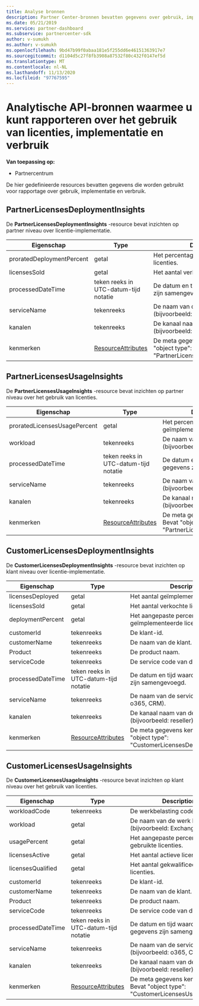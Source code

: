 ```yaml
---
title: Analyse bronnen
description: Partner Center-bronnen bevatten gegevens over gebruik, implementatie en verbruik. Bevat inzichten over de implementatie en het gebruik van licenties door partners en klanten.
ms.date: 05/21/2019
ms.service: partner-dashboard
ms.subservice: partnercenter-sdk
author: v-sumukh
ms.author: v-sumukh
ms.openlocfilehash: 9bd47b99f0abaa181e5f255dd6e46151363917e7
ms.sourcegitcommit: d1104d5c27f8fb3908a87532f80c432f0147ef5d
ms.translationtype: MT
ms.contentlocale: nl-NL
ms.lasthandoff: 11/13/2020
ms.locfileid: "97767595"
---
```

# <a name="analytics-api-resources-that-help-you-report-on-license-usage-deployment-and-consumption"></a>Analytische API-bronnen waarmee u kunt rapporteren over het gebruik van licenties, implementatie en verbruik

**Van toepassing op:**

- Partnercentrum

De hier gedefinieerde resources bevatten gegevens die worden gebruikt voor rapportage over gebruik, implementatie en verbruik.

## <a name="partnerlicensesdeploymentinsights"></a>PartnerLicensesDeploymentInsights

De **PartnerLicensesDeploymentInsights** -resource bevat inzichten op partner niveau over licentie-implementatie.

| Eigenschap                  | Type                                                           | Description                                                                         |
|---------------------------|----------------------------------------------------------------|-------------------------------------------------------------------------------------|
| proratedDeploymentPercent | getal                                                         | Het percentage geïmplementeerde licenties.                                                |
| licensesSold              | getal                                                         | Het aantal verkochte licenties.                                                        |
| processedDateTime         | teken reeks in UTC-datum-tijd notatie                                 | De datum en tijd waarop de gegevens zijn samengevoegd.                                     |
| serviceName               | tekenreeks                                                         | De naam van de service (bijvoorbeeld: o365, CRM).                                                  |
| kanalen                   | tekenreeks                                                         | De kanaal naam van de service (bijvoorbeeld: reseller).                                    |
| kenmerken                | [ResourceAttributes](utility-resources.md#resourceattributes) | De meta gegevens kenmerken. Bevat "object type": "PartnerLicensesDeploymentInsights" |

## <a name="partnerlicensesusageinsights"></a>PartnerLicensesUsageInsights

De **PartnerLicensesUsageInsights** -resource bevat inzichten op partner niveau over het gebruik van licenties.

| Eigenschap                     | Type                                                           | Description                                                                    |
|------------------------------|----------------------------------------------------------------|--------------------------------------------------------------------------------|
| proratedLicensesUsagePercent | getal                                                         | Het percentage geïmplementeerde licenties.                                           |
| workload                 | tekenreeks                                                         | De naam van de werk belasting (bijvoorbeeld: Exchange).                                             |
| processedDateTime            | teken reeks in UTC-datum-tijd notatie                                 | De datum en tijd waarop de gegevens zijn samengevoegd.                                |
| serviceName                  | tekenreeks                                                         | De naam van de service (bijvoorbeeld: o365, CRM).                                             |
| kanalen                      | tekenreeks                                                         | De kanaal naam van de service (bijvoorbeeld: reseller).                               |
| kenmerken                   | [ResourceAttributes](utility-resources.md#resourceattributes) | De meta gegevens kenmerken. Bevat "object type": "PartnerLicensesUsageInsights" |

## <a name="customerlicensesdeploymentinsights"></a>CustomerLicensesDeploymentInsights

De **CustomerLicensesDeploymentInsights** -resource bevat inzichten op klant niveau over licentie-implementatie.

| Eigenschap          | Type                                                           | Description                                                                          |
|-------------------|----------------------------------------------------------------|--------------------------------------------------------------------------------------|
| licensesDeployed  | getal                                                         | Het aantal geïmplementeerde licenties.                                                     |
| licensesSold      | getal                                                         | Het aantal verkochte licenties.                                                         |
| deploymentPercent | getal                                                         | Het aangepaste percentage geïmplementeerde licenties.                                        |
| customerId        | tekenreeks                                                         | De klant-id.                                                             |
| customerName      | tekenreeks                                                         | De naam van de klant.                                                                   |
| Product       | tekenreeks                                                         | De product naam.                                                                    |
| serviceCode       | tekenreeks                                                         | De service code van de licentie.                                                     |
| processedDateTime | teken reeks in UTC-datum-tijd notatie                                 | De datum en tijd waarop de gegevens zijn samengevoegd.                                      |
| serviceName       | tekenreeks                                                         | De naam van de service (bijvoorbeeld: o365, CRM).                                                   |
| kanalen           | tekenreeks                                                         | De kanaal naam van de service (bijvoorbeeld: reseller).                                     |
| kenmerken        | [ResourceAttributes](utility-resources.md#resourceattributes) | De meta gegevens kenmerken. Bevat "object type": "CustomerLicensesDeploymentInsights" |

## <a name="customerlicensesusageinsights"></a>CustomerLicensesUsageInsights

De **CustomerLicensesUsageInsights** -resource bevat inzichten op klant niveau over het gebruik van licenties.

| Eigenschap          | Type                                                           | Description                                                                     |
|-------------------|----------------------------------------------------------------|---------------------------------------------------------------------------------|
| workloadCode      | tekenreeks                                                         | De werkbelasting code.                                                              |
| workload      | getal                                                         | De naam van de werk belasting (bijvoorbeeld: Exchange).                                              |
| usagePercent      | getal                                                         | Het aangepaste percentage gebruikte licenties.                                       |
| licensesActive    | getal                                                         | Het aantal actieve licenties.                                                  |
| licensesQualified | getal                                                         | Het aantal gekwalificeerde licenties.                                               |
| customerId        | tekenreeks                                                         | De klant-id.                                                        |
| customerName      | tekenreeks                                                         | De naam van de klant.                                                              |
| Product       | tekenreeks                                                         | De product naam.                                                               |
| serviceCode       | tekenreeks                                                         | De service code van de licentie.                                                |
| processedDateTime | teken reeks in UTC-datum-tijd notatie                                 | De datum en tijd waarop de gegevens zijn samengevoegd.                                 |
| serviceName       | tekenreeks                                                         | De naam van de service (bijvoorbeeld: o365, CRM).                                              |
| kanalen           | tekenreeks                                                         | De kanaal naam van de service (bijvoorbeeld: reseller).                                |
| kenmerken        | [ResourceAttributes](utility-resources.md#resourceattributes) | De meta gegevens kenmerken. Bevat "object type": "CustomerLicensesUsageInsights" |
